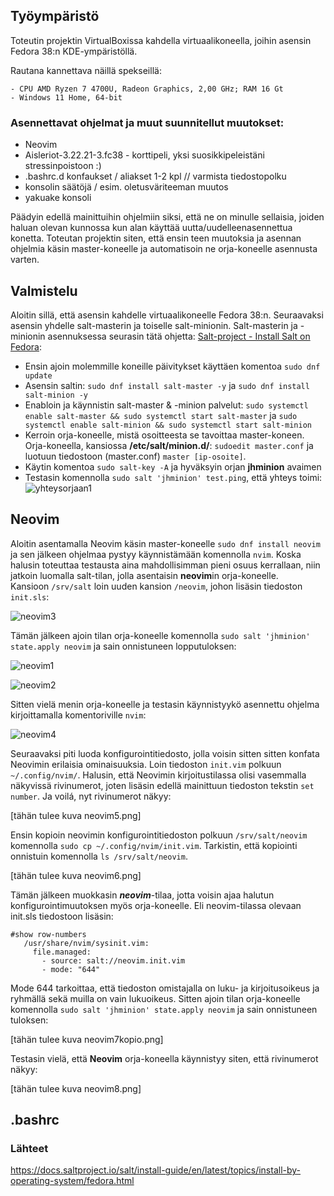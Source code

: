 ## Työympäristö  

Toteutin projektin VirtualBoxissa kahdella virtuaalikoneella, joihin asensin Fedora 38:n KDE-ympäristöllä.

Rautana kannettava näillä spekseillä:  
```
- CPU AMD Ryzen 7 4700U, Radeon Graphics, 2,00 GHz; RAM 16 Gt  
- Windows 11 Home, 64-bit  
```  

### Asennettavat ohjelmat ja muut suunnitellut muutokset:  
- Neovim
- Aisleriot-3.22.21-3.fc38 - korttipeli, yksi suosikkipeleistäni stressinpoistoon :)
- .bashrc.d konfaukset / aliakset 1-2 kpl  // varmista tiedostopolku
- konsolin säätöjä / esim. oletusväriteeman muutos  
- yakuake konsoli  

Päädyin edellä mainittuihin ohjelmiin siksi, että ne on minulle sellaisia, joiden haluan olevan kunnossa kun alan käyttää uutta/uudelleenasennettua konetta. Toteutan projektin siten, että ensin teen muutoksia ja asennan ohjelmia käsin master-koneelle ja automatisoin ne orja-koneelle asennusta varten.  

## Valmistelu  

Aloitin sillä, että asensin kahdelle virtuaalikoneelle Fedora 38:n. Seuraavaksi asensin yhdelle salt-masterin ja toiselle salt-minionin. Salt-masterin ja -minionin asennuksessa seurasin tätä ohjetta: <a href="https://docs.saltproject.io/salt/install-guide/en/latest/topics/install-by-operating-system/fedora.html">Salt-project - Install Salt on Fedora</a>:   

- Ensin ajoin molemmille koneille päivitykset käyttäen komentoa ```sudo dnf update```  
- Asensin saltin: ```sudo dnf install salt-master -y``` ja ```sudo dnf install salt-minion -y```  
- Enabloin ja käynnistin salt-master & -minion palvelut: ```sudo systemctl enable salt-master && sudo systemctl start salt-master``` ja ```sudo systemctl enable salt-minion && sudo systemctl start salt-minion```  
- Kerroin orja-koneelle, mistä osoitteesta se tavoittaa master-koneen. Orja-koneella, kansiossa **/etc/salt/minion.d/**: ```sudoedit master.conf``` ja luotuun tiedostoon (master.conf) ```master [ip-osoite]```.  
- Käytin komentoa ```sudo salt-key -A``` ja hyväksyin orjan **jhminion** avaimen  
- Testasin komennolla ```sudo salt 'jhminion' test.ping```, että yhteys toimi:  
![yhteysorjaan1](https://user-images.githubusercontent.com/78509164/236862521-92b6d5e0-1553-4d7d-a250-62dea75a1a9a.png)  

## Neovim  

Aloitin asentamalla Neovim käsin master-koneelle ```sudo dnf install neovim``` ja sen jälkeen ohjelmaa pystyy käynnistämään komennolla ```nvim```.  Koska halusin toteuttaa testausta aina mahdollisimman pieni osuus kerrallaan, niin jatkoin luomalla salt-tilan, jolla asentaisin **neovim**in orja-koneelle.  
Kansioon ```/srv/salt``` loin uuden kansion ```/neovim```, johon lisäsin tiedoston ```init.sls```:  

![neovim3](https://github.com/JanaHalt/ServerManagement_project/assets/78509164/ecc4fce7-7149-453a-8bc7-62c008e26cbd)  

Tämän jälkeen ajoin tilan orja-koneelle komennolla ```sudo salt 'jhminion' state.apply neovim``` ja sain onnistuneen lopputuloksen:  

![neovim1](https://github.com/JanaHalt/ServerManagement_project/assets/78509164/0669d9a9-505e-4894-9082-ba6add34365d)  

![neovim2](https://github.com/JanaHalt/ServerManagement_project/assets/78509164/093a75a1-f390-4249-a77a-3c7da1dca3b6)  

Sitten vielä menin orja-koneelle ja testasin käynnistyykö asennettu ohjelma kirjoittamalla komentoriville ```nvim```:  

![neovim4](https://github.com/JanaHalt/ServerManagement_project/assets/78509164/b461bfa2-c402-4514-9b37-157f79853757)  


Seuraavaksi piti luoda konfigurointitiedosto, jolla voisin sitten sitten konfata Neovimin erilaisia ominaisuuksia. Loin tiedoston ```init.vim``` polkuun ```~/.config/nvim/```. Halusin, että Neovimin kirjoitustilassa olisi vasemmalla näkyvissä rivinumerot, joten lisäsin edellä mainittuun tiedoston tekstin ```set number```. Ja voilá, nyt rivinumerot näkyy:  

[tähän tulee kuva neovim5.png]  

Ensin kopioin neovimin konfigurointitiedoston polkuun ```/srv/salt/neovim``` komennolla ```sudo cp ~/.config/nvim/init.vim```. Tarkistin, että kopiointi onnistuin komennolla ```ls /srv/salt/neovim```.  

[tähän tulee kuva neovim6.png]

 Tämän jälkeen muokkasin ***neovim***-tilaa, jotta voisin ajaa halutun konfigurointimuutoksen myös orja-koneelle. Eli neovim-tilassa olevaan init.sls tiedostoon lisäsin:  
 
```
#show row-numbers  
   /usr/share/nvim/sysinit.vim:
     file.managed:
       - source: salt://neovim.init.vim  
       - mode: "644"  
```  

Mode 644 tarkoittaa, että tiedoston omistajalla on luku- ja kirjoitusoikeus ja ryhmällä sekä muilla on vain lukuoikeus. Sitten ajoin tilan orja-koneelle komennolla ```sudo salt 'jhminion' state.apply neovim``` ja sain onnistuneen tuloksen:  

[tähän tulee kuva neovim7kopio.png]  

Testasin vielä, että **Neovim** orja-koneella käynnistyy siten, että rivinumerot näkyy:  

[tähän tulee kuva neovim8.png]  


## .bashrc


### Lähteet  
https://docs.saltproject.io/salt/install-guide/en/latest/topics/install-by-operating-system/fedora.html  
